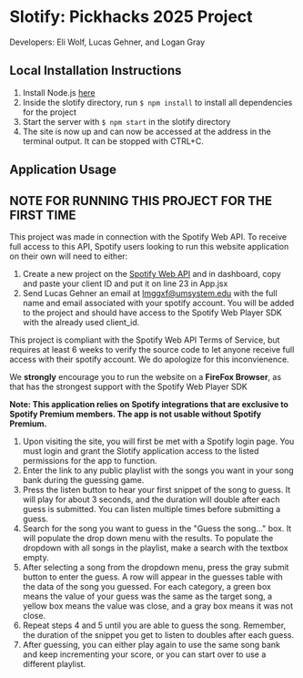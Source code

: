 # Slotify: Pickhacks 2025 Project
Developers: Eli Wolf, Lucas Gehner, and Logan Gray
## Local Installation Instructions
1. Install Node.js [here](https://nodejs.org/en/download)
2. Inside the slotify directory, run `$ npm install` to install all dependencies for the project
3. Start the server with `$ npm start` in the slotify directory
4. The site is now up and can now be accessed at the address in the terminal output. It can be stopped with CTRL+C.
## Application Usage
## NOTE FOR RUNNING THIS PROJECT FOR THE FIRST TIME
This project was made in connection with the Spotify Web API. To receive full access to this API, Spotify users looking to run this website application on their own will need to either:
1. Create a new project on the [Spotify Web API](https://developer.spotify.com/dashboard) and in dashboard, copy and paste your client ID and put it on line 23 in App.jsx
2. Send Lucas Gehner an email at lmggxf@umsystem.edu with the full name and email associated with your spotify account. You will be added to the project and should have access to the Spotify Web Player SDK with the already used client_id. 

This project is compliant with the Spotify Web API Terms of Service, but requires at least 6 weeks to verify the source code to let anyone receive full access with their spotify account. We do apologize for this inconvienence. 

We **strongly** encourage you to run the website on a __**FireFox Browser**__, as that has the strongest support with the Spotify Web Player SDK

**Note: This application relies on Spotify integrations that are exclusive to Spotify Premium members. The app is not usable without Spotify Premium.**
1. Upon visiting the site, you will first be met with a Spotify login page. You must login and grant the Slotify application access to the listed permissions for the app to function.
2. Enter the link to any public playlist with the songs you want in your song bank during the guessing game.
3. Press the listen button to hear your first snippet of the song to guess. It will play for about 3 seconds, and the duration will double after each guess is submitted. You can listen multiple times before submitting a guess.
4. Search for the song you want to guess in the "Guess the song..." box. It will populate the drop down menu with the results. To populate the dropdown with all songs in the playlist, make a search with the textbox empty.
5. After selecting a song from the dropdown menu, press the gray submit button to enter the guess. A row will appear in the guesses table with the data of the song you guessed. For each category, a green box means the value of your guess was the same as the target song, a yellow box means the value was close, and a gray box means it was not close.
6. Repeat steps 4 and 5 until you are able to guess the song. Remember, the duration of the snippet you get to listen to doubles after each guess.
7. After guessing, you can either play again to use the same song bank and keep incrementing your score, or you can start over to use a different playlist.

